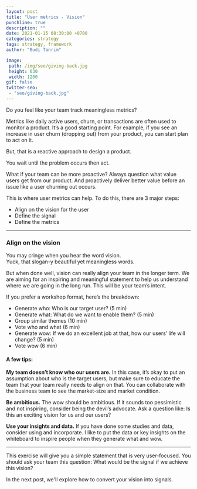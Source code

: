 ```yaml
---
layout: post
title: "User metrics - Vision"
punchline: true
description: ""
date: 2021-01-15 08:30:00 +0700
categories: strategy
tags: strategy, framework
author: "Budi Tanrim"

image:
 path: /img/seo/giving-back.jpg
 height: 630
 width: 1200
gif: false
twitter-seo: 
 - "seo/giving-back.jpg"
---
```


Do you feel like your team track meaningless metrics?

Metrics like daily active users, churn, or transactions are often used to monitor a product. It’s a good starting point. For example, if you see an increase in user churn (dropping out) from your product, you can start plan to act on it.

But, that is a reactive approach to design a product.

You wait until the problem occurs then act.

What if your team can be more proactive? Always question what value users get from our product. And proactively deliver better value before an issue like a user churning out occurs.

This is where user metrics can help. To do this, there are 3 major steps:

- Align on the vision for the user
- Define the signal
- Define the metrics

---


### Align on the vision

You may cringe when you hear the word vision.<br/>
Yuck, that slogan-y beautiful yet meaningless words.

But when done well, vision can really align your team in the longer term. We are aiming for an inspiring and meaningful statement to help us understand where we are going in the long run. This will be your team’s intent. 

If you prefer a workshop format, here’s the breakdown:

* Generate who: Who is our target user? (5 min)
* Generate what: What do we want to enable them? (5 min)
* Group similar themes (10 min)
* Vote who and what (6 min)
* Generate wow: If we do an excellent job at that, how our users’ life will change? (5 min)
* Vote wow (6 min)

#### A few tips:

**My team doesn’t know who our users are.** In this case, it’s okay to put an assumption about who is the target users, but make sure to educate the team that your team really needs to align on that. You can collaborate with the business team to see the market-size and market condition.

**Be ambitious.** The wow should be ambitious. If it sounds too pessimistic and not inspiring, consider being the devil’s advocate. Ask a question like: Is this an exciting vision for us and our users?

**Use your insights and data.** If you have done some studies and data, consider using and incorporate. I like to put the data or key insights on the whiteboard to inspire people when they generate what and wow.

---

This exercise will give you a simple statement that is very user-focused. You should ask your team this question: What would be the signal if we achieve this vision?

In the next post, we'll explore how to convert your vision into signals.




